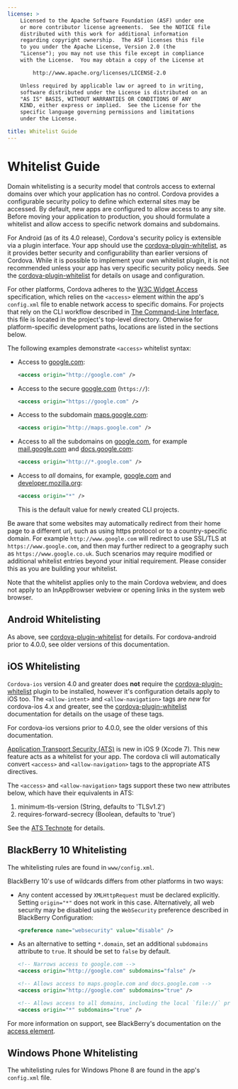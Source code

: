 ```yaml
---
license: >
    Licensed to the Apache Software Foundation (ASF) under one
    or more contributor license agreements.  See the NOTICE file
    distributed with this work for additional information
    regarding copyright ownership.  The ASF licenses this file
    to you under the Apache License, Version 2.0 (the
    "License"); you may not use this file except in compliance
    with the License.  You may obtain a copy of the License at

        http://www.apache.org/licenses/LICENSE-2.0

    Unless required by applicable law or agreed to in writing,
    software distributed under the License is distributed on an
    "AS IS" BASIS, WITHOUT WARRANTIES OR CONDITIONS OF ANY
    KIND, either express or implied.  See the License for the
    specific language governing permissions and limitations
    under the License.

title: Whitelist Guide
---
```


# Whitelist Guide

Domain whitelisting is a security model that controls access to
external domains over which your application has no control. Cordova
provides a configurable security policy to define which external sites may be
accessed.  By default, new apps are configured to allow access to any site.
Before moving your application to production, you should formulate a whitelist
and allow access to specific network domains and subdomains.

For Android (as of its 4.0 release), Cordova's security policy is extensible via a plugin
interface.  Your app should use the [cordova-plugin-whitelist][wlp], as it provides
better security and configurability than earlier versions of Cordova.  While
it is possible to implement your own whitelist plugin, it is not recommended
unless your app has very specific security policy needs.  See the
[cordova-plugin-whitelist][wlp] for details on usage and configuration.

For other platforms, Cordova adheres to the [W3C Widget Access][1] specification,
which relies on the `<access>` element within the app's `config.xml` file to
enable network access to specific domains. For projects that rely on
the CLI workflow described in [The Command-Line Interface](../../cli/index.html), this file is
located in the project's top-level directory. Otherwise for
platform-specific development paths, locations are listed in the
sections below.

The following examples demonstrate `<access>` whitelist syntax:

* Access to [google.com][2]:

    ```xml
    <access origin="http://google.com" />
    ```

* Access to the secure [google.com][3] (`https://`):

    ```xml
    <access origin="https://google.com" />
    ```

* Access to the subdomain [maps.google.com][4]:

    ```xml
    <access origin="http://maps.google.com" />
    ```

* Access to all the subdomains on [google.com][2], for example
  [mail.google.com][5] and [docs.google.com][6]:

    ```xml
    <access origin="http://*.google.com" />
    ```

* Access to _all_ domains, for example, [google.com][2] and
  [developer.mozilla.org][7]:

    ```xml
    <access origin="*" />
    ```

  This is the default value for newly created CLI projects.

Be aware that some websites may automatically redirect from their home page to
a different url, such as using https protocol or to a country-specific
domain. For example `http://www.google.com` will redirect to use SSL/TLS at
`https://www.google.com`, and then may further redirect to a geography such as
`https://www.google.co.uk`. Such scenarios may require modified or additional
whitelist entries beyond your initial requirement. Please consider this
as you are building your whitelist.

Note that the whitelist applies only to the main Cordova webview, and does not
apply to an InAppBrowser webview or opening links in the system web browser.

## Android Whitelisting

As above, see [cordova-plugin-whitelist][wlp] for details.  For cordova-android
prior to 4.0.0, see older versions of this documentation.

## iOS Whitelisting

`Cordova-ios` version 4.0 and greater does **not** require the [cordova-plugin-whitelist][wlp] plugin to be installed, however it's configuration details apply to iOS too. The `<allow-intent>` and `<allow-navigation>` tags are _new_ for cordova-ios 4.x and greater, see the [cordova-plugin-whitelist][wlp] documentation for details on the usage of these tags.

For cordova-ios versions prior to 4.0.0, see the older versions of this documentation.

[Application Transport Security (ATS)](https://developer.apple.com/library/prerelease/ios/documentation/General/Reference/InfoPlistKeyReference/Articles/CocoaKeys.html#//apple_ref/doc/uid/TP40009251-SW33) is new in iOS 9 (Xcode 7). This new feature acts as a whitelist for your app. The cordova cli will automatically convert `<access>` and `<allow-navigation>` tags to the appropriate ATS directives.

The `<access>` and `<allow-navigation>` tags support these two new attributes below, which have their equivalents in ATS:

1. minimum-tls-version (String, defaults to 'TLSv1.2')
2. requires-forward-secrecy (Boolean, defaults to 'true')

See the [ATS Technote](https://developer.apple.com/library/prerelease/ios/documentation/General/Reference/InfoPlistKeyReference/Articles/CocoaKeys.html#//apple_ref/doc/uid/TP40009251-SW33) for details.

## BlackBerry 10 Whitelisting

The whitelisting rules are found in `www/config.xml`.

BlackBerry 10's use of wildcards differs from other platforms in two
ways:

* Any content accessed by `XMLHttpRequest` must be declared
  explicitly. Setting `origin="*"` does not work in this case.
  Alternatively, all web security may be disabled using the
  `WebSecurity` preference described in BlackBerry Configuration:

    ```xml
    <preference name="websecurity" value="disable" />
    ```

* As an alternative to setting `*.domain`, set an additional
  `subdomains` attribute to `true`. It should be set to `false` by
  default.

    ```xml
    <!-- Narrows access to google.com -->
    <access origin="http://google.com" subdomains="false" />

    <!-- Allows access to maps.google.com and docs.google.com -->
    <access origin="http://google.com" subdomains="true" />

    <!-- Allows access to all domains, including the local `file://` protocol -->
    <access origin="*" subdomains="true" />
    ```

For more information on support, see BlackBerry's documentation on the
[access element][8].

## Windows Phone Whitelisting

The whitelisting rules for Windows Phone 8 are found in the
app's `config.xml` file.

[wlp]: ../../../reference/cordova-plugin-whitelist/
[1]: http://www.w3.org/TR/widgets-access/
[2]: http://google.com
[3]: https://google.com
[4]: http://maps.google.com
[5]: http://mail.google.com
[6]: http://docs.google.com
[7]: http://developer.mozilla.org
[8]: https://developer.blackberry.com/html5/documentation/v1_0/access_element_834677_11.html
